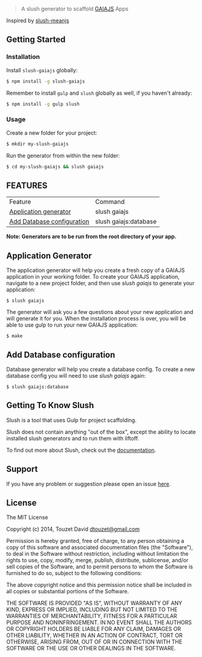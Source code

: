  > A slush generator to scaffold [GAIAJS](https://github.com/gaiajs/gaiajs) Apps

 Inspired by [slush-meanjs](https://github.com/arvindr21/slush-meanjs)

## Getting Started

### Installation

Install `slush-gaiajs` globally:

```bash
$ npm install -g slush-gaiajs
```

Remember to install `gulp` and `slush` globally as well, if you haven't already:

```bash
$ npm install -g gulp slush
```

### Usage

Create a new folder for your project:

```bash
$ mkdir my-slush-gaiajs
```

Run the generator from within the new folder:

```bash
$ cd my-slush-gaiajs && slush gaiajs
```

## FEATURES
<table>
<tr>
<td>Feature</td>
<td>Command</td>
</tr>
<tr>
<td><a href="#application-generator">Application generator</a></td>
<td>slush gaiajs</td>
</tr>
<tr>
<td><a href="#add-database-configuration">Add Database configuration</a></td>
<td>slush gaiajs:database</td>
</tr>
</table>

**Note: Generators are to be run from the root directory of your app.**

## Application Generator

The application generator will help you create a fresh copy of a GAIAJS application in your working folder. To create your GAIAJS application, navigate to a new project folder, and then use *slush gaiajs* to generate your application:


```
$ slush gaiajs
```

The generator will ask you a few questions about your new application and will generate it for you. When the installation process is over, you will be able to use gulp to run your new GAIAJS application:


```
$ make
```


## Add Database configuration

Database generator will help you create a database config. To create a new database config you will need to use *slush gaiajs* again:


```
$ slush gaiajs:database
```


## Getting To Know Slush

Slush is a tool that uses Gulp for project scaffolding.

Slush does not contain anything "out of the box", except the ability to locate installed slush generators and to run them with liftoff.

To find out more about Slush, check out the [documentation](https://github.com/klei/slush).


## Support
If you have any problem or suggestion please open an issue [here](https://github.com/gaiajs/slush-gaiajs/issues).

## License 

The MIT License

Copyright (c) 2014, Touzet David <dtouzet@gmail.com>

Permission is hereby granted, free of charge, to any person
obtaining a copy of this software and associated documentation
files (the "Software"), to deal in the Software without
restriction, including without limitation the rights to use,
copy, modify, merge, publish, distribute, sublicense, and/or sell
copies of the Software, and to permit persons to whom the
Software is furnished to do so, subject to the following
conditions:

The above copyright notice and this permission notice shall be
included in all copies or substantial portions of the Software.

THE SOFTWARE IS PROVIDED "AS IS", WITHOUT WARRANTY OF ANY KIND,
EXPRESS OR IMPLIED, INCLUDING BUT NOT LIMITED TO THE WARRANTIES
OF MERCHANTABILITY, FITNESS FOR A PARTICULAR PURPOSE AND
NONINFRINGEMENT. IN NO EVENT SHALL THE AUTHORS OR COPYRIGHT
HOLDERS BE LIABLE FOR ANY CLAIM, DAMAGES OR OTHER LIABILITY,
WHETHER IN AN ACTION OF CONTRACT, TORT OR OTHERWISE, ARISING
FROM, OUT OF OR IN CONNECTION WITH THE SOFTWARE OR THE USE OR
OTHER DEALINGS IN THE SOFTWARE.